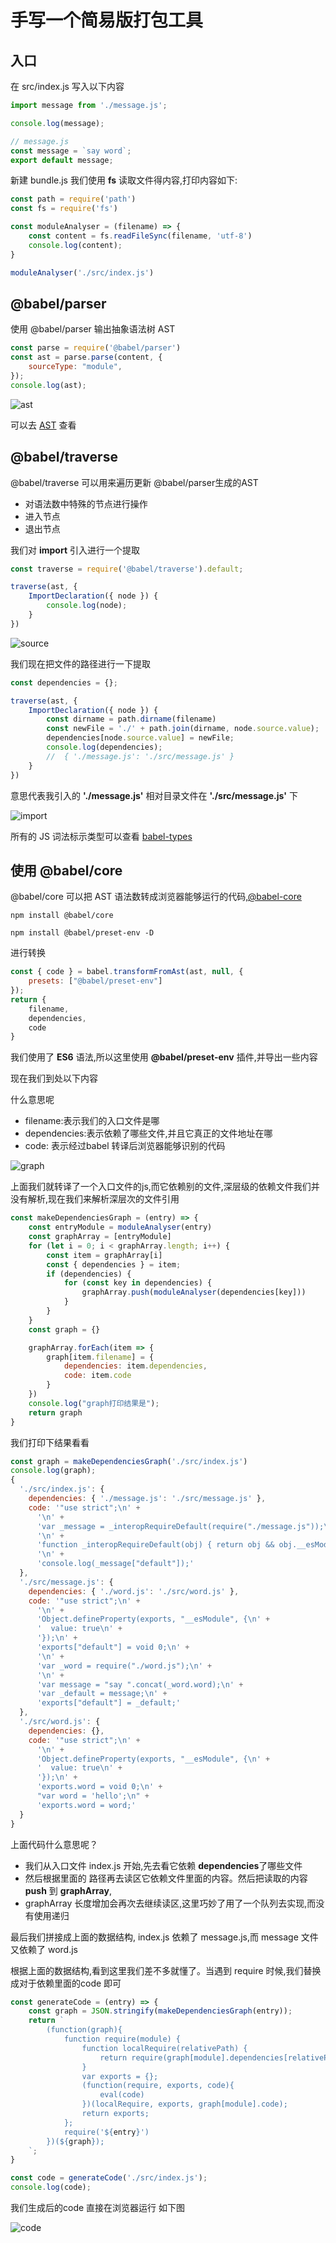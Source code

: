 # 手写一个简易版打包工具 

## 入口

在 src/index.js 写入以下内容

```js
import message from './message.js';

console.log(message);

// message.js
const message = `say word`;
export default message;
```

新建 bundle.js 我们使用 **fs** 读取文件得内容,打印内容如下:

```js
const path = require('path')
const fs = require('fs')

const moduleAnalyser = (filename) => {
    const content = fs.readFileSync(filename, 'utf-8')
    console.log(content);
}

moduleAnalyser('./src/index.js')
```


## @babel/parser
使用 @babel/parser 输出抽象语法树 AST

```js
const parse = require('@babel/parser')
const ast = parse.parse(content, {
    sourceType: "module",
});
console.log(ast);
```

![ast](/webpack/ast.png)

可以去 [AST](https://astexplorer.net/) 查看

## @babel/traverse

@babel/traverse 可以用来遍历更新 @babel/parser生成的AST
- 对语法数中特殊的节点进行操作
- 进入节点
- 退出节点

我们对 **import** 引入进行一个提取

```js
const traverse = require('@babel/traverse').default;

traverse(ast, {
    ImportDeclaration({ node }) {
        console.log(node);
    }
})
```

![source](/webpack/source.png)

我们现在把文件的路径进行一下提取

```js
const dependencies = {};

traverse(ast, {
    ImportDeclaration({ node }) {
        const dirname = path.dirname(filename)
        const newFile = './' + path.join(dirname, node.source.value);
        dependencies[node.source.value] = newFile;
        console.log(dependencies);
        //  { './message.js': './src/message.js' }
    }
})
```
意思代表我引入的 **'./message.js'** 相对目录文件在  **'./src/message.js'** 下

![import](/webpack/import.png)


所有的 JS 词法标示类型可以查看 [babel-types](https://babeljs.io/docs/en/babel-types#api)

## 使用 @babel/core

@babel/core 可以把 AST 语法数转成浏览器能够运行的代码,[@babel-core](https://www.babeljs.cn/docs/babel-core) 

```
npm install @babel/core
```

```
npm install @babel/preset-env -D
```
进行转换

```js
const { code } = babel.transformFromAst(ast, null, {
    presets: ["@babel/preset-env"]
});
return {
    filename,
    dependencies,
    code
}
```
我们使用了 **ES6** 语法,所以这里使用 **@babel/preset-env** 插件,并导出一些内容

现在我们到处以下内容

什么意思呢
- filename:表示我们的入口文件是哪
- dependencies:表示依赖了哪些文件,并且它真正的文件地址在哪
- code: 表示经过babel 转译后浏览器能够识别的代码

![graph](/webpack/graph.png)

上面我们就转译了一个入口文件的js,而它依赖别的文件,深层级的依赖文件我们并没有解析,现在我们来解析深层次的文件引用

```js
const makeDependenciesGraph = (entry) => {
    const entryModule = moduleAnalyser(entry)
    const graphArray = [entryModule]
    for (let i = 0; i < graphArray.length; i++) {
        const item = graphArray[i]
        const { dependencies } = item;
        if (dependencies) {
            for (const key in dependencies) {
                graphArray.push(moduleAnalyser(dependencies[key]))
            }
        }
    }
    const graph = {}

    graphArray.forEach(item => {
        graph[item.filename] = {
            dependencies: item.dependencies,
            code: item.code
        }
    })
    console.log("graph打印结果是");
    return graph
}
```

我们打印下结果看看
```js
const graph = makeDependenciesGraph('./src/index.js')
console.log(graph);
{
  './src/index.js': {
    dependencies: { './message.js': './src/message.js' },
    code: '"use strict";\n' +
      '\n' +
      'var _message = _interopRequireDefault(require("./message.js"));\n' +
      '\n' +
      'function _interopRequireDefault(obj) { return obj && obj.__esModule ? obj : { "default": obj }; }\n' +
      '\n' +
      'console.log(_message["default"]);'
  },
  './src/message.js': {
    dependencies: { './word.js': './src/word.js' },
    code: '"use strict";\n' +
      '\n' +
      'Object.defineProperty(exports, "__esModule", {\n' +
      '  value: true\n' +
      '});\n' +
      'exports["default"] = void 0;\n' +
      '\n' +
      'var _word = require("./word.js");\n' +
      '\n' +
      'var message = "say ".concat(_word.word);\n' +
      'var _default = message;\n' +
      'exports["default"] = _default;'
  },
  './src/word.js': {
    dependencies: {},
    code: '"use strict";\n' +
      '\n' +
      'Object.defineProperty(exports, "__esModule", {\n' +
      '  value: true\n' +
      '});\n' +
      'exports.word = void 0;\n' +
      "var word = 'hello';\n" +
      'exports.word = word;'
  }
}
```

上面代码什么意思呢？
- 我们从入口文件 index.js 开始,先去看它依赖 **dependencies**了哪些文件
- 然后根据里面的 路径再去读区它依赖文件里面的内容。然后把读取的内容 **push** 到 **graphArray**,
- graphArray 长度增加会再次去继续读区,这里巧妙了用了一个队列去实现,而没有使用递归

最后我们拼接成上面的数据结构, index.js 依赖了 message.js,而 message 文件又依赖了 word.js


根据上面的数据结构,看到这里我们差不多就懂了。当遇到 require 时候,我们替换成对于依赖里面的code 即可

```js
const generateCode = (entry) => {
	const graph = JSON.stringify(makeDependenciesGraph(entry));
	return `
		(function(graph){
			function require(module) { 
				function localRequire(relativePath) {
					return require(graph[module].dependencies[relativePath]);
				}
				var exports = {};
				(function(require, exports, code){
					eval(code)
				})(localRequire, exports, graph[module].code);
				return exports;
			};
			require('${entry}')
		})(${graph});
	`;
}

const code = generateCode('./src/index.js');
console.log(code);
```
我们生成后的code 直接在浏览器运行 如下图

![code](/webpack/code.png)